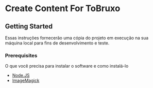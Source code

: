 # Create Content For ToBruxo

## Getting Started

Essas instruções fornecerão uma cópia do projeto em execução na sua máquina local para fins de desenvolvimento e teste.

### Prerequisites

O que você precisa para instalar o software e como instalá-lo
* [Node.JS](https://nodejs.org/en/)
* [ImageMagick](https://imagemagick.org/)
